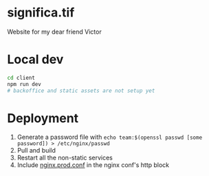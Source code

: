 # significa.tif

Website for my dear friend Victor

# Local dev

```sh
cd client
npm run dev
# backoffice and static assets are not setup yet
```

# Deployment

1. Generate a password file with `echo team:$(openssl passwd [some password]) > /etc/nginx/passwd`
2. Pull and build
3. Restart all the non-static services
4. Include [nginx.prod.conf](./nginx.prod.conf) in the nginx conf's http block

